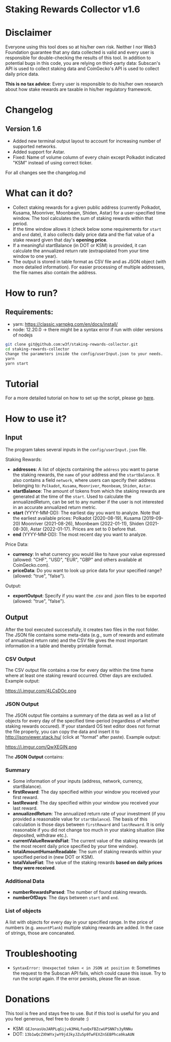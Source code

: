 # Staking Rewards Collector v1.6

# Disclaimer
Everyone using this tool does so at his/her own risk. Neither I nor Web3 Foundation guarantee that any data collected is valid and every user is responsible for double-checking the results of this tool. In addition to potential bugs in this code, you are relying on third-party data: Subscan's API is used to collect staking data and CoinGecko's API is used to collect daily price data.

**This is no tax advice**: Every user is responsible to do his/her own research about how stake rewards are taxable in his/her regulatory framework. 

# Changelog
## Version 1.6
* Added new terminal output layout to account for increasing number of supported networks.
* Added support for Astar.
* Fixed: Name of volume column of every chain except Polkadot indicated "KSM" instead of using correct ticker.

For all changes see the changelog.md

# What can it do?
* Collect staking rewards for a given public address (currently Polkadot, Kusama, Moonriver, Moonbeam, Shiden, Astar) for a user-specified time window. The tool calculates the sum of staking rewards within that period.
* If the time window allows it (check below some requirements for `start` and `end` date), it also collects daily price data and the fiat value of a stake reward given that day's **opening price**.
* If a meaningful startBalance (in DOT or KSM) is provided, it can calculate the annualized return rate (extrapolated from your time window to one year).
* The output is stored in table format as CSV file and as JSON object (with more detailed information). For easier processing of multiple addresses, the file names also contain the address.

# How to run?
## Requirements:
* yarn: https://classic.yarnpkg.com/en/docs/install/
* node: 12.20.0 -> there might be a syntax error if run with older versions of nodejs

```bash
git clone git@github.com:w3f/staking-rewards-collector.git
cd staking-rewards-collector
Change the parameters inside the config/userInput.json to your needs.
yarn
yarn start
```
# Tutorial
For a more detailed tutorial on how to set up the script, please go [here](https://hackmd.io/@8F4MrJhQT32fynUEzuSsHA/HJ_A8Jd-O).

# How to use it?
## Input
The program takes several inputs in the `config/userInput.json` file.

Staking Rewards:
* **addresses**: A list of objects containing the `address` you want to parse the staking rewards, the `name` of your address and the `startBalance`. It also contains a field `network`, where users can specify their address belonging to: `Polkadot`, `Kusama`, `Moonriver`, `Moonbeam`, `Shiden`, `Astar`.
* **startBalance**: The amount of tokens from which the staking rewards are generated at the time of the `start`. Used to calculate the annualizedReturn, can be set to any number if the user is not interested in an accurate annualized return metric. 
* **start** (YYYY-MM-DD): The earliest day you want to analyze. Note that the earliest available prices: Polkadot (2020-08-19), Kusama (2019-09-20) Moonriver (2021-08-26), Moonbeam (2022-01-11), Shiden (2021-08-30), Astar (2022-01-17). Prices are set to 0 before that.
* **end** (YYYY-MM-DD): The most recent day you want to analyze.


Price Data:
* **currency**: In what currency you would like to have your value expressed (allowed: "CHF", "USD", "EUR", "GBP" and others available at CoinGecko.com).
* **priceData**: Do you want to look up price data for your specified range? (allowed: "true", "false").

Output:
* **exportOutput**: Specify if you want the .csv and .json files to be exported (allowed: "true", "false").

## Output
After the tool executed successfully, it creates two files in the root folder. The JSON file contains some meta-data (e.g., sum of rewards and estimate of annualized return rate) and the CSV file gives the most important information in a table and thereby printable format. 

### CSV Output
The CSV output file contains a row for every day within the time frame where at least one staking reward occurred. Other days are excluded. Example output:

https://i.imgur.com/4LCsDOc.png


### JSON Output
The JSON output file contains a summary of the data as well as a list of objects for every day of the specified time-period (regardless of whether staking rewards occured). If your standard OS text editor does not format the file properly, you can copy the data and insert it to http://jsonviewer.stack.hu/ (click at "format" after paste). Example output:

https://i.imgur.com/QwXEGIN.png

The **JSON Output** contains:

### Summary

* Some information of your inputs (address, network, currency, startBalance).
* **firstReward**: The day specified within your window you received your first reward.
* **lastReward**: The day specified within your window you received your last reward.
* **annualizedReturn**: The annualized return rate of your investment (if you provided a reasonable value for `startBalance`). The basis of this calculation is those days between `firstReward` and `lastReward`. It is only reasonable if you did not change too much in your staking situation (like deposited, withdraw etc.).
* **currentValueRewardsFiat**: The current value of the staking rewards (at the most recent daily price specified by your time window).
* **totalAmountHumanReadable**: The sum of staking rewards within your specified period in (new DOT or KSM).
* **totalValueFiat**: The value of the staking rewards **based on daily prices they were received**.

### Additional Data

* **numberRewardsParsed**: The number of found staking rewards.
* **numberOfDays**: The days between `start` and `end`.

### List of objects

A list with objects for every day in your specified range. In the price of numbers (e.g. `amountPlank`) multiple staking rewards are added. In the case of strings, those are concanated.

# Troubleshooting
* `SyntaxError: Unexpected token < in JSON at position 0`: Sometimes the request to the Subscan API fails, which could cause this issue. Try to run the script again. If the error persists, please file an issue.

# Donations
This tool is free and stays free to use. But if this tool is useful for you and you feel generous, feel free to donate :)
* KSM: `GEJonasUoJARPLqGijvA3M4LfuoQxFBZcwUPSNN7s3yRNNu`
* DOT: `13b1wQcZXhWYxjwY9jdJkyJZu5p9TwFEXZnSEBPhca9kaAUN`